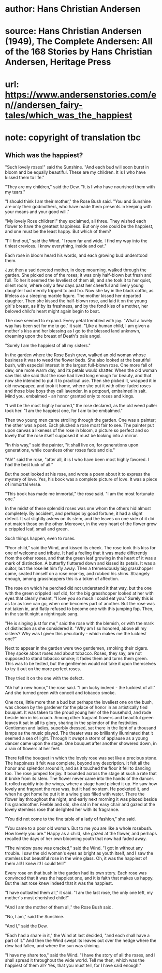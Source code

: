 # author: Hans Christian Andersen
# source: Hans Christian Andersen (1949), The Complete Andersen: All of the 168 Stories by Hans Christian Andersen, Heritage Press
# url: https://www.andersenstories.com/en//andersen_fairy-tales/which_was_the_happiest
# note: copyright of translation tbc

## Which was the happiest? 

"Such lovely roses!" said the Sunshine. "And each bud will soon burst
in bloom and be equally beautiful. These are my children. It is I who
have kissed them to life."

"They are my children," said the Dew. "It is I who have nourished
them with my tears."

"I should think I am their mother," the Rose Bush said. "You and
Sunshine are only their godmothers, who have made them presents in
keeping with your means and your good will."

"My lovely Rose children!" they exclaimed, all three. They wished each
flower to have the greatest happiness. But only one could be the
happiest, and one must be the least happy. But which of them?

"I'll find out," said the Wind. "I roam far and wide. I find my way
into the tiniest crevices. I know everything, inside and out."

Each rose in bloom heard his words, and each growing bud understood
them.

Just then a sad devoted mother, in deep mourning, walked through the
garden. She picked one of the roses; it was only half-blown but fresh
and full. To her it seemed the loveliest of them all, and she took it to
her quiet, silent room, where only a few days past her cheerful and
lively young daughter had merrily tripped to and fro. Now she lay in the
black coffin, as lifeless as a sleeping marble figure. The mother kissed
her departed daughter. Then she kissed the half-blown rose, and laid it
on the young girl's breast, as if by its freshness, and by the fond
kiss of a mother, her beloved child's heart might again begin to beat.

The rose seemed to expand. Every petal trembled with joy. "What a
lovely way has been set for me to go," it said. "Like a human child, I
am given a mother's kiss and her blessing as I go to the blessed land
unknown, dreaming upon the breast of Death's pale angel.

"Surely I am the happiest of all my sisters."

In the garden where the Rose Bush grew, walked an old woman whose
business it was to weed the flower beds. She also looked at the
beautiful bush, with especial interest in the largest full-blown rose.
One more fall of dew, one more warm day, and its petals would shatter.
When the old woman saw this she said that the rose had lived long enough
for beauty, and that now she intended to put it to practical use. Then
she picked it, wrapped it in old newspaper, and took it home, where she
put it with other faded roses and those blue boys they call lavender, in
a potpouri, embalmed in salt. Mind you, embalmed - an honor granted only
to roses and kings.

"I will be the most highly honored," the rose declared, as the old
weed puller took her. "I am the happiest one, for I am to be
embalmed."

Then two young men came strolling through the garden. One was a painter;
the other was a poet. Each plucked a rose most fair to see. The painter
put upon canvas a likeness of the rose in bloom, a picture so perfect
and so lovely that the rose itself supposed it must be looking into a
mirror.

"In this way," said the painter, "it shall live on, for generations
upon generations, while countless other roses fade and die."

"Ah!" said the rose, "after all, it is I who have been most highly
favored. I had the best luck of all."

But the poet looked at his rose, and wrote a poem about it to express
the mystery of love. Yes, his book was a complete picture of love. It
was a piece of immortal verse.

"This book has made me immortal," the rose said. "I am the most
fortunate one."

In the midst of these splendid roses was one whom the others hid almost
completely. By accident, and perhaps by good fortune, it had a slight
defect. It sat slightly askew on its stem, and the leaves on one side of
it did not match those on the other. Moreover, in the very heart of the
flower grew a crippled leaf, small and green.

Such things happen, even to roses.

"Poor child," said the Wind, and kissed its cheek. The rose took this
kiss for one of welcome and tribute. It had a feeling that it was made
differently from the other roses, and that the green leaf growing in the
heart of it was a mark of distinction. A butterfly fluttered down and
kissed its petals. It was a suitor, but the rose let him fly away. Then
a tremendously big grasshopper came, seated himself on a rose near-by,
and rubbed his shins. Strangely enough, among grasshoppers this is a
token of affection.

The rose on which he perched did not understand it that way, but the one
with the green crippled leaf did, for the big grasshopper looked at her
with eyes that clearly meant, "I love you so much I could eat you."
Surely this is as far as love can go, when one becomes part of another.
But the rose was not taken in, and flatly refused to become one with
this jumping fop. Then, in the starlit night a nightingale sang.

"He is singing just for me," said the rose with the blemish, or with
the mark of distinction as she considered it. "Why am I so honored,
above all my sisters? Why was I given this peculiarity - which makes me
the luckiest one?"

Next to appear in the garden were two gentlemen, smoking their cigars.
They spoke about roses and about tobacco. Roses, they say, are not
supposed to stand tobacco smoke; it fades them and turns them green.
This was to be tested, but the gentlemen would not take it upon
themselves to try it out on the more perfect roses.

They tried it on the one with the defect.

"Ah ha! a new honor," the rose said. "I am lucky indeed - the
luckiest of all." And she turned green with conceit and tobacco smoke.

One rose, little more than a bud but perhaps the loveliest one on the
bush, was chosen by the gardener for the place of honor in an
artistically tied bouquet. It was taken to the proud young heir of the
household, and rode beside him in his coach. Among other fragrant
flowers and beautiful green leaves it sat in all its glory, sharing in
the splendor of the festivities. Gentlemen and ladies, superbly dressed,
sat there in the light of a thousand lamps as the music played. The
theater was so brilliantly illuminated that it seemed a sea of light.
Through it swept a storm of applause as a young dancer came upon the
stage. One bouquet after another showered down, in a rain of flowers at
her feet.

There fell the bouquet in which the lovely rose was set like a precious
stone. The happiness it felt was complete, beyond any description. It
felt all the honor and splendor around it, and as it touched the floor
it fell to dancing too. The rose jumped for joy. It bounded across the
stage at such a rate that it broke from its stem. The flower never came
into the hands of the dancer. It rolled rapidly into the wings, where a
stage hand picked it up. He saw how lovely and fragrant the rose was,
but it had no stem. He pocketed it, and when he got home he put it in a
wine glass filled with water. There the flower lay throughout the night,
and early next morning it was placed beside his grandmother. Feeble and
old, she sat in her easy chair and gazed at the lovely stemless rose
that delighted her with its fragrance.

"You did not come to the fine table of a lady of fashion," she said.

"You came to a poor old woman. But to me you are like a whole rosebush.
How lovely you are." Happy as a child, she gazed at the flower, and
perhaps recalled the days of her own blooming youth that now had faded
away.

"The window pane was cracked," said the Wind. "I got in without any
trouble. I saw the old woman's eyes as bright as youth itself, and I
saw the stemless but beautiful rose in the wine glass. Oh, it was the
happiest of them all! I knew it! I could tell!"

Every rose on that bush in the garden had its own story. Each rose was
convinced that it was the happiest one, and it is faith that makes us
happy. But the last rose knew indeed that it was the happiest.

"I have outlasted them all," it said. "I am the last rose, the only
one left, my mother's most cherished child!"

"And I am the mother of them all," the Rose Bush said.

"No, I am," said the Sunshine.

"And I," said the Dew.

"Each had a share in it," the Wind at last decided, "and each shall
have a part of it." And then the Wind swept its leaves out over the
hedge where the dew had fallen, and where the sun was shining.

"I have my share too," said the Wind. "I have the story of all the
roses, and I shall spread it throughout the wide world. Tell me then,
which was the happiest of them all? Yes, that you must tell, for I have
said enough."
